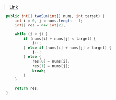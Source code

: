 > [Link](https://leetcode-cn.com/problems/he-wei-sde-liang-ge-shu-zi-lcof/)


```java
    public int[] twoSum(int[] nums, int target) {
        int i = 0, j = nums.length - 1;
        int[] res = new int[2];

        while (i < j) {
            if (nums[i] + nums[j] < target) {
                i++;
            } else if (nums[i] + nums[j] > target) {
                j--;
            } else {
                res[0] = nums[i];
                res[1] = nums[j];
                break;
            }
        }

        return res;
    }
```